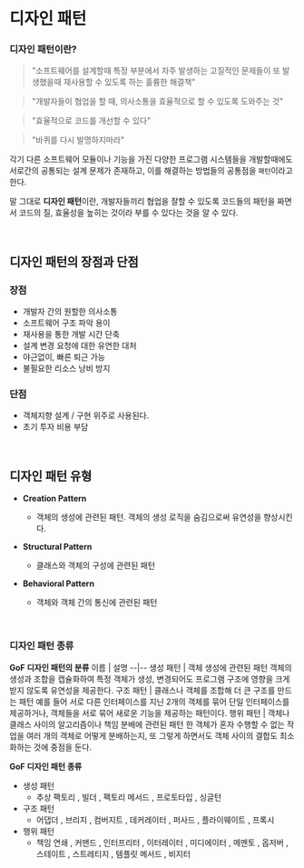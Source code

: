 # 디자인 패턴

### 디자인 패턴이란?

>"소프트웨어를 설계할때 특정 부분에서 자주 발생하는 고질적인 문제들이 또 발생했을때 재사용할 수 있도록 하는 훌륭한 해결책"  

>"개발자들이 협업을 할 때, 의사소통을 효율적으로 할 수 있도록 도와주는 것"  

>"효율적으로 코드를 개선할 수 있다"  

>"바퀴를 다시 발명하지마라"  

각기 다른 소프트웨어 모듈이나 기능을 가진 다양한 프로그램 시스템들을 개발할때에도 서로간의 공통되는 설계 문제가 존재하고, 이를 해결하는 방법들의 공통점을 `패턴`이라고 한다.  
  
말 그대로 **디자인 패턴**이란, 개발자들끼리 협업을 잘할 수 있도록 코드들의 패턴을 짜면서 코드의 질, 효율성을 높히는 것이라 부를 수 있다는 것을 알 수 있다.

<br>

## 디자인 패턴의 장점과 단점

### 장점
- 개발자 간의 원할한 의사소통
- 소프트웨어 구조 파악 용이
- 재사용을 통한 개발 시간 단축
- 설계 변경 요청에 대한 유연한 대처
- 야근없이, 빠른 퇴근 가능
- 불필요한 리소스 낭비 방지

### 단점
- 객체지향 설계 / 구현 위주로 사용된다.
- 초기 투자 비용 부담

<br>

## 디자인 패턴 유형
- **Creation Pattern**
  - 객체의 생성에 관련된 패턴. 객체의 생성 로직을 숨김으로써 유연성을 향상시킨다.

- **Structural Pattern**
  - 클래스와 객체의 구성에 관련된 패턴

- **Behavioral Pattern**
  - 객체와 객체 간의 통신에 관련된 패턴

<br>

### 디자인 패턴 종류

**GoF 디자인 패턴의 분류**
이름 | 설명 
--|--
생성 패턴 | 객체 생성에 관련된 패턴 객체의 생성과 조합을 캡슐화하여 특정 객체가 생성, 변경되어도 프로그램 구조에 영향을 크게 받지 않도록 유연성을 제공한다.
구조 패턴 | 클래스나 객체를 조합해 더 큰 구조를 만드는 패턴 예를 들어 서로 다른 인터페이스를 지닌 2개의 객체를 묶어 단일 인터페이스를 제공하거나, 객체들을 서로 묶어 새로운 기능을 제공하는 패턴이다.
행위 패턴 | 객체나 클래스 사이의 알고리즘이나 책임 분배에 관련된 패턴 한 객체가 혼자 수행할 수 없는 작업을 여러 개의 객체로 어떻게 분배하는지, 또 그렇게 하면서도 객체 사이의 결합도 최소화하는 것에 중점을 둔다.

**GoF 디자인 패턴 종류**

- 생성 패턴
  - 추상 팩토리 , 빌더 , 팩토리 메서드 , 프로토타입 , 싱글턴
- 구조 패턴
  - 어댑더 , 브리지 , 컴버지트 , 데커레이터 , 퍼사드 , 플라이웨이트 , 프록시
- 행위 패턴
  - 책임 연쇄 , 커맨드 , 인터프리터 , 이터레이터 , 미디에이터 , 메멘토 , 옵저버 ,스테이트 , 스트레티지 , 템플릿 메서드 , 비지터

